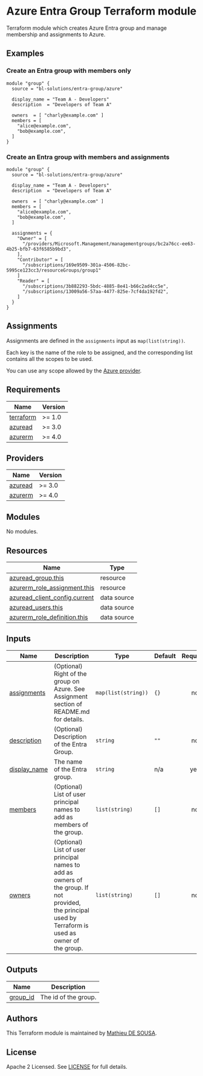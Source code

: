# Azure Entra Group Terraform module

Terraform module which creates Azure Entra group and manage membership and assignments to Azure.

## Examples

### Create an Entra group with members only

```hcl
module "group" {
  source = "bl-solutions/entra-group/azure"

  display_name = "Team A - Developers"
  description  = "Developers of Team A"

  owners  = [ "charly@example.com" ]
  members = [
    "alice@example.com",
    "bob@example.com",
  ]
}
```

### Create an Entra group with members and assignments

```hcl
module "group" {
  source = "bl-solutions/entra-group/azure"

  display_name = "Team A - Developers"
  description  = "Developers of Team A"

  owners  = [ "charly@example.com" ]
  members = [
    "alice@example.com",
    "bob@example.com",
  ]

  assignments = {
    "Owner" = [
      "/providers/Microsoft.Management/managementgroups/bc2a76cc-ee63-4b25-bfb7-63f6585b9bd3",
    ],
    "Contributor" = [
      "/subscriptions/169e9509-301a-4506-82bc-5995ce123cc3/resourceGroups/group1"
    ]
    "Reader" = [
      "/subscriptions/3b882293-5bdc-4885-8e41-b66c2ad4cc5e",
      "/subscriptions/13009a56-57aa-4477-825e-7cf4da192fd2",
    ]
  }
}
```

## Assignments

Assignments are defined in the `assignments` input as `map(list(string))`.

Each key is the name of the role to be assigned, and the corresponding list contains all the scopes to be used.

You can use any scope allowed by the [Azure provider](https://registry.terraform.io/providers/hashicorp/azurerm/latest/docs/resources/role_assignment#scope-1).

<!-- BEGIN_TF_DOCS -->
## Requirements

| Name | Version |
|------|---------|
| <a name="requirement_terraform"></a> [terraform](#requirement\_terraform) | >= 1.0 |
| <a name="requirement_azuread"></a> [azuread](#requirement\_azuread) | >= 3.0 |
| <a name="requirement_azurerm"></a> [azurerm](#requirement\_azurerm) | >= 4.0 |

## Providers

| Name | Version |
|------|---------|
| <a name="provider_azuread"></a> [azuread](#provider\_azuread) | >= 3.0 |
| <a name="provider_azurerm"></a> [azurerm](#provider\_azurerm) | >= 4.0 |

## Modules

No modules.

## Resources

| Name | Type |
|------|------|
| [azuread_group.this](https://registry.terraform.io/providers/hashicorp/azuread/latest/docs/resources/group) | resource |
| [azurerm_role_assignment.this](https://registry.terraform.io/providers/hashicorp/azurerm/latest/docs/resources/role_assignment) | resource |
| [azuread_client_config.current](https://registry.terraform.io/providers/hashicorp/azuread/latest/docs/data-sources/client_config) | data source |
| [azuread_users.this](https://registry.terraform.io/providers/hashicorp/azuread/latest/docs/data-sources/users) | data source |
| [azurerm_role_definition.this](https://registry.terraform.io/providers/hashicorp/azurerm/latest/docs/data-sources/role_definition) | data source |

## Inputs

| Name | Description | Type | Default | Required |
|------|-------------|------|---------|:--------:|
| <a name="input_assignments"></a> [assignments](#input\_assignments) | (Optional) Right of the group on Azure. See Assignment section of README.md for details. | `map(list(string))` | `{}` | no |
| <a name="input_description"></a> [description](#input\_description) | (Optional) Description of the Entra Group. | `string` | `""` | no |
| <a name="input_display_name"></a> [display\_name](#input\_display\_name) | The name of the Entra group. | `string` | n/a | yes |
| <a name="input_members"></a> [members](#input\_members) | (Optional) List of user principal names to add as members of the group. | `list(string)` | `[]` | no |
| <a name="input_owners"></a> [owners](#input\_owners) | (Optional) List of user principal names to add as owners of the group. If not provided, the principal used by Terraform is used as owner of the group. | `list(string)` | `[]` | no |

## Outputs

| Name | Description |
|------|-------------|
| <a name="output_group_id"></a> [group\_id](#output\_group\_id) | The id of the group. |
<!-- END_TF_DOCS -->

## Authors

This Terraform module is maintained by [Mathieu DE SOUSA](https://github.com/bl-solutions).

## License

Apache 2 Licensed. See [LICENSE](https://github.com/bl-solutions/terraform-azure-entra-group/tree/main/LICENSE) for full details.
